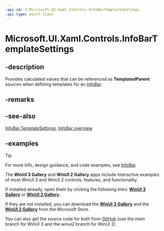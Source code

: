 ```yaml
---
-api-id: T:Microsoft.UI.Xaml.Controls.InfoBarTemplateSettings
-api-type: winrt class
---
```


# Microsoft.UI.Xaml.Controls.InfoBarTemplateSettings

<!--
public class InfoBarTemplateSettings : Windows.UI.Xaml.DependencyObject
-->


## -description

Provides calculated values that can be referenced as **TemplatedParent** sources when defining templates for an [InfoBar](infobar.md).

## -remarks

## -see-also

[InfoBar.TemplateSettings](infobar_templatesettings.md), [InfoBar overview](/windows/apps/design/controls/infobar)

## -examples

> [!TIP]
> For more info, design guidance, and code examples, see [InfoBar](/windows/apps/design/controls/infobar).
>
> The **WinUI 3 Gallery** and **WinUI 2 Gallery** apps include interactive examples of most WinUI 3 and WinUI 2 controls, features, and functionality.
>
> If installed already, open them by clicking the following links: [**WinUI 3 Gallery**](winui3gallery:/item/InfoBar) or [**WinUI 2 Gallery**](winui2gallery:/item/InfoBar).
>
> If they are not installed, you can download the [**WinUI 3 Gallery**](https://www.microsoft.com/store/productId/9P3JFPWWDZRC) and the [**WinUI 2 Gallery**](https://www.microsoft.com/store/productId/9MSVH128X2ZT) from the Microsoft Store.
>
> You can also get the source code for both from [GitHub](https://github.com/Microsoft/WinUI-Gallery) (use the *main* branch for WinUI 3 and the *winui2* branch for WinUI 2).
